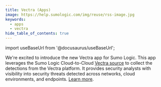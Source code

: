 ```yaml
---
title: Vectra (Apps)
image: https://help.sumologic.com/img/reuse/rss-image.jpg
keywords:
  - apps
  - vectra
hide_table_of_contents: true    
---
```


import useBaseUrl from '@docusaurus/useBaseUrl';

We're excited to introduce the new Vectra app for Sumo Logic. This app leverages the Sumo Logic Cloud-to-Cloud [Vectra source](/docs/send-data/hosted-collectors/cloud-to-cloud-integration-framework/vectra-source/) to collect the detections from the Vectra platform. It provides security analysts with visibility into security threats detected across networks, cloud environments, and endpoints. [Learn more](/docs/integrations/saas-cloud/vectra/).
